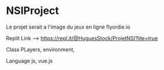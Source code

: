 # NSIProject
Le projet serait a l'image du jeux en ligne flyordie.io

Replit Link -->  https://repl.it/@HuguesStock/ProjetNSI?lite=true

Class PLayers, environment, 

Language js, vue.js
